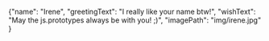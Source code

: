 {"name": "Irene",
  "greetingText": "I really like your name btw!",
  "wishText": "May the js.prototypes always be with you! ;)",
  "imagePath": "img/irene.jpg"
}
